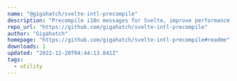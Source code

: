 ```yaml
---
name: "@gigahatch/svelte-intl-precompile"
description: "Precompile i18n messages for Svelte, improve performance and reduce size."
repo_url: "https://github.com/gigahatch/svelte-intl-precompile"
author: "Gigahatch"
homepage: "https://github.com/gigahatch/svelte-intl-precompile#readme"
downloads: 1
updated: "2022-12-20T04:44:13.841Z"
tags: 
  - utility
---
```

